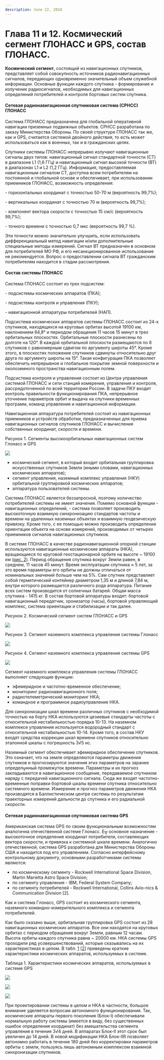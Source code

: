```yaml
---
description: June 22, 2018
---
```


# Глава 11 и 12. Космический сегмент ГЛОНАСС и GPS, состав ГЛОНАСС.

**Космический сегмент**, состоящий из навигационных спутников, представляет собой совокупность источников радионавигационных сигналов, передающих одновременно значительный объем служебной информации. Основные функции каждого спутника - формирование и излучение радиосигналов, необходимых для навигационных определений потребителей и контроля бортовых систем спутника.

#### Сетевая радионавигационная спутниковая система (СРНСС) ГЛОНАСС <a href="#setevaya-radionavigacionnaya-sputnikovaya-sistema-srnss-glonass" id="setevaya-radionavigacionnaya-sputnikovaya-sistema-srnss-glonass"></a>

Система ГЛОНАСС предназначена для глобальной оперативной навигации приземных подвижных объектов. СРНСС разработана по заказу Министерства Обороны. По своей структуре ГЛОНАСС так же, как и GPS, считается системой двойного действия, то есть может использоваться как в военных, так и в гражданских целях.

Спутники системы ГЛОНАСС непрерывно излучают навигационные сигналы двух типов: навигационный сигнал стандартной точности (СТ) в диапазоне L1 (1,6 ГГц) и навигационный сигнал высокой точности (ВТ) в диапазонах L1 и L2 (1,2 ГГц). Информация, предоставляемая навигационным сигналом СТ, доступна всем потребителям на постоянной и глобальной основе и обеспечивает, при использовании приемников ГЛОНАСС, возможность определения:

\- горизонтальных координат с точностью 50-70 м (вероятность 99,7%);

\- вертикальных координат с точностью 70 м (вероятность 99,7%);

\- компонент вектора скорости с точностью 15 см/с (вероятность 99,7%);

\- точного времени с точностью 0,7 мкс (вероятность 99,7 %).

Эти точности можно значительно улучшить, если использовать дифференциальный метод навигации и/или дополнительные специальные методы измерений. Сигнал ВТ предназначен в основном для потребителей МО РФ, и его несанкционированное использование не рекомендуется. Вопрос о предоставлении сигнала ВТ гражданским потребителям находится в стадии рассмотрения.

#### Состав системы ГЛОНАСС <a href="#sostav-sistemy-glonass" id="sostav-sistemy-glonass"></a>

Система ГЛОНАСС состоит из трех подсистем:

\- подсистемы космических аппаратов (ПКА);

\- подсистемы контроля и управления (ПКУ);

\- навигационной аппаратуры потребителей (НАП).

Подсистема космических аппаратов системы ГЛОНАСС состоит из 24-х спутников, находящихся на круговых орбитах высотой 19100 км, наклонением 64,8° и периодом обращения 11 часов 15 минут в трех орбитальных плоскостях. Орбитальные плоскости разнесены по долготе на 120°. В каждой орбитальной плоскости размещаются по 8 спутников с равномерным сдвигом по аргументу широты 45°. Кроме этого, в плоскостях положение спутников сдвинуты относительно друг друга по аргументу широты на 15°. Такая конфигурация ПКА позволяет обеспечить непрерывное и глобальное покрытие земной поверхности и околоземного пространства навигационным полем.

Подсистема контроля и управления состоит из Центра управления системой ГЛОНАСС и сети станций измерения, управления и контроля, рассредоточенной по всей территории России. В задачи ПКУ входит контроль правильности функционирования ПКА, непрерывное уточнение параметров орбит и выдача на спутники временных программ, команд управления и навигационной информации.

Навигационная аппаратура потребителей состоит из навигационных приемников и устройств обработки, предназначенных для приема навигационных сигналов спутников ГЛОНАСС и вычисления собственных координат, скорости и времени.

Рисунок 1. Сегменты высокоорбитальных навигационных систем Глонасс и GPS

![](https://telegra.ph/file/0f7f55ba977fcd35bec61.png)

* космический сегмент, в который входит орбитальная группировка искусственных спутников Земли (иными словами, навигационных космических аппаратов);
* сегмент управления, наземный комплекс управления (НКУ) орбитальной группировкой космических аппаратов;
* аппаратура пользователей системы.

Система ГЛОНАСС является беззапросной, поэтому количество потребителей системы не имеет значения. Помимо основной функции - навигационных определений, - система позволяет производить высокоточную взаимную синхронизацию стандартов частоты и времени на удаленных наземных объектах и взаимную геодезическую привязку. Кроме того, с ее помощью можно производить определение ориентации объекта на основе измерений, производимых от четырех приемников сигналов навигационных спутников.

В системе ГЛОНАСС в качестве радионавигационной опорной станции используются навигационные космические аппараты (НКА), вращающиеся по круговой геостационарной орбите на высоте \~ 19100 км ([рис. 2](http://www.chipinfo.ru/literature/chipnews/200110/9.html#povalyaev2)). Период обращения спутника вокруг Земли равен, в среднем, 11 часов 45 минут. Время эксплуатации спутника ≈ 5 лет, за это время параметры его орбиты не должны отличаться от номинальных значений больше чем на 5%. Сам спутник представляет собой герметический контейнер диаметром 1,35 м и длиной 7,84 м, внутри которого размещается различного рода аппаратура. Питание всех систем производится от солнечных батарей. Общая масса спутника - 1415 кг. В состав бортовой аппаратуры входят: бортовой навигационный передатчик, хронизатор (часы), бортовой управляющий комплекс, система ориентации и стабилизации и так далее.

Рисунок 2. Космический сегмент систем ГЛОНАСС и GPS

![](https://telegra.ph/file/ba3e312dccccbb3ff01f7.png)

Рисунок 3. Сегмент наземного комплекса управления системы Глонасс

![](https://telegra.ph/file/f8bd324d2bb3b3e13e744.png)

Рисунок 4. Сегмент наземного комплекса управления системы GPS

![](https://telegra.ph/file/8b712ae934d12d98fef83.png)

Сегмент наземного комплекса управления системы ГЛОНАСС выполняет следующие функции:

* эфемеридное и частотно-временное обеспечение;
* мониторинг радионавигационного поля;
* радиотелеметрический мониторинг НКА;
* командное и программное радиоуправление НКА.

Для синхронизации шкал времени различных спутников с необходимой точностью на борту НКА используются цезиевые стандарты частоты с относительной нестабильностью порядка 10-13. На наземном комплексе управления используется водородный стандарт с относительной нестабильностью 10-14. Кроме того, в состав НКУ входят средства коррекции шкал времени спутников относительно эталонной шкалы с погрешность 3√5 нс.

Наземный сегмент обеспечивает эфемеридное обеспечение спутников. Это означает, что на земле определяются параметры движения спутников и прогнозируются значения этих параметров на заранее определ╦нный промежуток времени. Параметры и их прогноз закладываются в навигационное сообщение, передаваемое спутником наряду с передачей навигационного сигнала. Сюда же входят частотно-временные поправки бортовой шкалы времени спутника относительно системного времени. Измерение и прогноз параметров движения НКА производятся в Баллистическом центре системы по результатам траекторных измерений дальности до спутника и его радиальной скорости.

#### Сетевая радионавигационная спутниковая система GPS <a href="#setevaya-radionavigacionnaya-sputnikovaya-sistema-gps" id="setevaya-radionavigacionnaya-sputnikovaya-sistema-gps"></a>

Американская система GPS по своим функциональным возможностям аналогична отечественной системе Глонасс. Е╦ основное назначение - высокоточное определение координат потребителя, составляющих вектора скорости, и привязка к системной шкале времени. Аналогично отечественной, система GPS разработана для Министерства Обороны США и находится под его управлением. Согласно интерфейсному контрольному документу, основными разработчиками системы являются:

* по космическому сегменту - Rockwell International Space Division, Martin Marietta Astro Space Division;
* по сегменту управления - IBM, Federal System Company;
* по сегменту потребителей - Rockwell International, Collins Avio-nics & Communication Division \[2].

Как и система Глонасс, GPS состоит из космического сегмента, наземного командно-измерительного комплекса и сегмента потребителей.

Как было сказано выше, орбитальная группировка GPS состоит из 28 навигационных космических аппаратов. Все они находятся на круговых орбитах с периодом обращения вокруг Земли, равным 12 часам. Высота орбиты каждого спутника равна \~ 20000 км. НКА системы GPS проходили ряд усовершенствований, которые сказывались на их характеристиках в целом. В табл. [1](http://www.chipinfo.ru/literature/chipnews/200110/9.html#table1) \[[2](http://www.chipinfo.ru/literature/chipnews/200110/9.html#table2)] приведены краткие характеристики космических аппаратов, используемых в системе.

Таблица 1. Характеристики космических аппаратов, используемых в системе GPS

![](https://telegra.ph/file/2c980e35a6044c99478c9.png)

![](https://telegra.ph/file/fbf16f6c7fce287e06ffb.png)

![](https://telegra.ph/file/583eafacea2dff9e8ae18.png)

При проектировании системы в целом и НКА в частности, большое внимание уделяется вопросам автономного функционирования. Так, космические аппараты первого поколения (Блок-I) обеспечивали нормальную работу системы (имеется в виду, без существенных ошибок определения координат) без вмешательства сегмента управления в течение 3√4 дней. В аппаратах Блок-II этот срок был увеличен до 14 дней. В новой модификации НКА Блок-IIR позволяет автономно работать в течение 180 дней без корректировки параметров орбиты с земли, пользуясь лишь автономным комплексом взаимной синхронизации спутников.&#x20;
